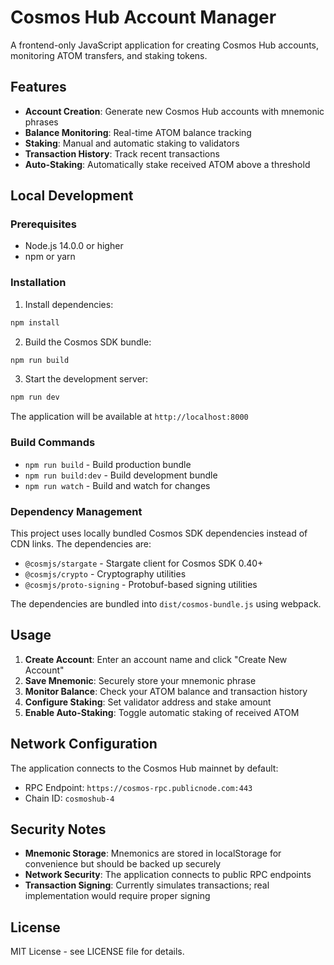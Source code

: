 # Cosmos Hub Account Manager

A frontend-only JavaScript application for creating Cosmos Hub accounts, monitoring ATOM transfers, and staking tokens.

## Features

- **Account Creation**: Generate new Cosmos Hub accounts with mnemonic phrases
- **Balance Monitoring**: Real-time ATOM balance tracking
- **Staking**: Manual and automatic staking to validators
- **Transaction History**: Track recent transactions
- **Auto-Staking**: Automatically stake received ATOM above a threshold

## Local Development

### Prerequisites

- Node.js 14.0.0 or higher
- npm or yarn

### Installation

1. Install dependencies:
```bash
npm install
```

2. Build the Cosmos SDK bundle:
```bash
npm run build
```

3. Start the development server:
```bash
npm run dev
```

The application will be available at `http://localhost:8000`

### Build Commands

- `npm run build` - Build production bundle
- `npm run build:dev` - Build development bundle
- `npm run watch` - Build and watch for changes

### Dependency Management

This project uses locally bundled Cosmos SDK dependencies instead of CDN links. The dependencies are:

- `@cosmjs/stargate` - Stargate client for Cosmos SDK 0.40+
- `@cosmjs/crypto` - Cryptography utilities
- `@cosmjs/proto-signing` - Protobuf-based signing utilities

The dependencies are bundled into `dist/cosmos-bundle.js` using webpack.

## Usage

1. **Create Account**: Enter an account name and click "Create New Account"
2. **Save Mnemonic**: Securely store your mnemonic phrase
3. **Monitor Balance**: Check your ATOM balance and transaction history
4. **Configure Staking**: Set validator address and stake amount
5. **Enable Auto-Staking**: Toggle automatic staking of received ATOM

## Network Configuration

The application connects to the Cosmos Hub mainnet by default:
- RPC Endpoint: `https://cosmos-rpc.publicnode.com:443`
- Chain ID: `cosmoshub-4`

## Security Notes

- **Mnemonic Storage**: Mnemonics are stored in localStorage for convenience but should be backed up securely
- **Network Security**: The application connects to public RPC endpoints
- **Transaction Signing**: Currently simulates transactions; real implementation would require proper signing

## License

MIT License - see LICENSE file for details.
